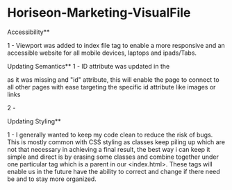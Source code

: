 # Horiseon-Marketing-VisualFile

Accessibility**

1 - Viewport was added to index file <head> tag to enable a more responsive and an accessible website for all mobile devices, laptops and ipads/Tabs. 

Updating Semantics** 
1 - ID attribute was updated in the <nav> as it was missing and "id" attribute, this will enable the page to connect to all other pages with ease targeting the specific id attribute like images or links

2 - 

Updating Styling**

1 - I generally wanted to keep my code clean to reduce the risk of bugs. This is mostly common with CSS styling as classes keep piling up which are not that necessary in achieving a final result, the best way i can keep it simple and direct is by erasing some classes and combine together under one particular tag which is a parent in our <index.html>. These tags will enable us in the future have the ability to correct and change if there need be and to stay more organized.

